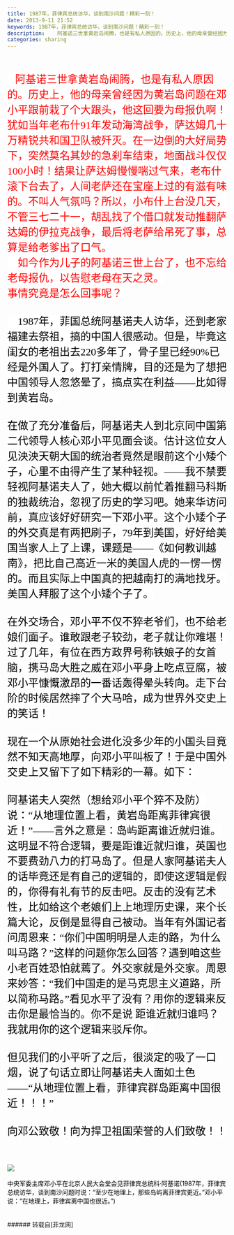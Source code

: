 ```yaml
---
title: 1987年，菲律宾总统访华，谈到南沙问题！精彩一刻！
date: 2013-9-11 21:52
keywords: 1987年，菲律宾总统访华，谈到南沙问题！精彩一刻！
description:    阿基诺三世拿黄岩岛闹腾，也是有私人原因的。历史上，他的母亲曾经因为黄岩岛问题在邓小平跟前栽了个大跟头，他这回要为母报仇啊！犹如当年老布什91年发动海湾战争，萨达姆几十万精锐共和国卫队被歼灭。在一边倒的大好局势下，突然莫名其妙的急刹车结束，地面战斗仅仅100小时！结果让萨达姆慢慢喘过气来，老布什滚下台去了，人间老萨还在宝座上过的有滋有味的。不叫人气氛吗？所以，小布什上台没几天，不管三七二十一，胡乱找了个借口就发动推翻萨达姆的伊拉克战争，最后将老萨给吊死了事，总算是给老爹出了口气。    如今作为儿子的阿基诺三世上台了，也不忘给老母报仇，以告慰老母在天之灵。事情究竟是怎么回事呢？     1987年，菲国总统阿基诺夫人访华，还到老家福建去祭祖，搞的中国人很感动。但是，毕竟这闺女的老祖出去220多年了，骨子里已经90%已经是外国人了。打打亲情牌，目的还是为了想把中国领导人忽悠晕了，搞点实在利益——比如得到黄岩岛。 在做了充分准备后，阿基诺夫人到北京同中国第二代领导人核心邓小平见面会谈。估计这位女人见泱泱天朝大国的统治者竟然是眼前这个小矮个子，心里不由得产生了某种轻视。——我不禁要轻视阿基诺夫人了，她大概以前忙着推翻马科斯的独裁统治，忽视了历史的学习吧。她来华访问前，真应该好好研究一下邓小平。这个小矮个子的外交真是有两把刷子，79年到美国，好好给美国当家人上了上课，课题是——《如何教训越南》，把比自己高近一米的美国人虎的一愣一愣的。而且实际上中国真的把越南打的满地找牙。美国人拜服了这个小矮个子了。 在外交场合，邓小平不仅不猝老爷们，也不给老娘们面子。谁敢跟老子较劲，老子就让你难堪！过了几年，有位在西方政界号称铁娘子的女首脑，携马岛大胜之威在邓小平身上吃点豆腐，被邓小平慷慨激昂的一番话轰得晕头转向。走下台阶的时候居然摔了个大马哈，成为世界外交史上的笑话！ 现在一个从原始社会进化没多少年的小国头目竟然不知天高地厚，向邓小平叫板了！于是中国外交史上又留下了如下精彩的一幕。如下： 阿基诺夫人突然（想给邓小平个猝不及防）说：“从地理位置上看，黄岩岛距离菲律宾很近！”——言外之意是：岛屿距离谁近就归谁。这明显不符合逻辑，要是距谁近就归谁，英国也不要费劲八力的打马岛了。但是人家阿基诺夫人的话毕竟还是有自己的逻辑的，即使这逻辑是假的，你得有礼有节的反击吧。反击的没有艺术性，比如给这个老娘们上上地理历史课，来个长篇大论，反倒是显得自己被动。当年有外国记者问周恩来：“你们中国明明是人走的路，为什么叫马路？”这样的问题你怎么回答？遇到咱这些小老百姓恐怕就蔫了。外交家就是外交家。周恩来妙答：“我们中国走的是马克思主义道路，所以简称马路。”看见水平了没有？用你的逻辑来反击你是最恰当的。你不是说 距谁近就归谁吗？我就用你的这个逻辑来驳斥你。 但见我们的小平听了之后，很淡定的吸了一口烟，说了句话立即让阿基诺夫人面如土色——“从地理位置上看，菲律宾群岛距离中国很近！！！” 向邓公致敬！向为捍卫祖国荣誉的人们致敬！！中央军委主席邓小平在北京人民大会堂会见菲律宾总统科·阿基诺(1987年，菲律宾总统访华，谈到南沙问题时说：“至少在地理上，那些岛屿离菲律宾更近。”邓小平说：“在地理上，菲律宾离中国也很近。”)
categories: sharing
---
```

<td class="t_f" id="postmessage_47840">

<br/>
<br/>
<font size="5"><font style="background-color:white"><font color="#ff00"><font face="simsun">   阿基诺三世拿黄岩岛闹腾，也是有私人原因的。历史上，他的母亲曾经因为黄岩岛问题在邓小平跟前栽了个大跟头，他这回要为母报仇啊！犹如当年老布什91年发动海湾战争，萨达姆几十万精锐共和国卫队被歼灭。在一边倒的大好局势下，突然莫名其妙的急刹车结束，地面战斗仅仅100小时！结果让萨达姆慢慢喘过气来，老布什滚下台去了，人间老萨还在宝座上过的有滋有味的。不叫人气氛吗？所以，小布什上台没几天，不管三七二十一，胡乱找了个借口就发动推翻萨达姆的伊拉克战争，最后将老萨给吊死了事，总算是给老爹出了口气。</font></font><br/>
<font color="#ff00"><font face="simsun">    如今作为儿子的阿基诺三世上台了，也不忘给老母报仇，以告慰老母在天之灵。</font></font><br/>
<font color="#ff00"><font face="simsun">事情究竟是怎么回事呢？</font></font><br/>
<font color="#ff00"><font face="simsun"> </font></font><br/>
<font color="#000000"><font face="simsun">    1987年，菲国总统阿基诺夫人访华，还到老家福建去祭祖，搞的中国人很感动。但是，毕竟这闺女的老祖出去220多年了，骨子里已经90%已经是外国人了。打打亲情牌，目的还是为了想把中国领导人忽悠晕了，搞点实在利益——比如得到黄岩岛。</font><br/>
</font></font><font color="#000000"><font style="background-color:rgb(37, 15, 17)"><font face="simsun"> </font></font><br/>
<font style="background-color:white"><font face="simsun">在做了充分准备后，阿基诺夫人到北京同中国第二代领导人核心邓小平见面会谈。估计这位女人见泱泱天朝大国的统治者竟然是眼前这个小矮个子，心里不由得产生了某种轻视。——我不禁要轻视阿基诺夫人了，她大概以前忙着推翻马科斯的独裁统治，忽视了历史的学习吧。她来华访问前，真应该好好研究一下邓小平。这个小矮个子的外交真是有两把刷子，79年到美国，好好给美国当家人上了上课，课题是——《如何教训越南》，把比自己高近一米的美国人虎的一愣一愣的。而且实际上中国真的把越南打的满地找牙。美国人拜服了这个小矮个子了。</font><br/>
<font face="simsun"> </font><br/>
<font face="simsun">在外交场合，邓小平不仅不猝老爷们，也不给老娘们面子。谁敢跟老子较劲，老子就让你难堪！过了几年，有位在西方政界号称铁娘子的女首脑，携马岛大胜之威在邓小平身上吃点豆腐，被邓小平慷慨激昂的一番话轰得晕头转向。走下台阶的时候居然摔了个大马哈，成为世界外交史上的笑话！</font><br/>
<font face="simsun"> </font><br/>
<font face="simsun">现在一个从原始社会进化没多少年的小国头目竟然不知天高地厚，向邓小平叫板了！于是中国外交史上又留下了如下精彩的一幕。如下：</font><br/>
<font face="simsun"> </font><br/>
<font face="simsun">阿基诺夫人突然（想给邓小平个猝不及防）说：“从地理位置上看，黄岩岛距离菲律宾很近！”——言外之意是：岛屿距离谁近就归谁。这明显不符合逻辑，要是距谁近就归谁，英国也不要费劲八力的打马岛了。但是人家阿基诺夫人的话毕竟还是有自己的逻辑的，即使这逻辑是假的，你得有礼有节的反击吧。反击的没有艺术性，比如给这个老娘们上上地理历史课，来个长篇大论，反倒是显得自己被动。当年有外国记者问周恩来：“你们中国明明是人走的路，为什么叫马路？”这样的问题你怎么回答？遇到咱这些小老百姓恐怕就蔫了。外交家就是外交家。周恩来妙答：“我们中国走的是马克思主义道路，所以简称马路。”看见水平了没有？用你的逻辑来反击你是最恰当的。你不是说 距谁近就归谁吗？我就用你的这个逻辑来驳斥你。</font><br/>
<font face="simsun"> </font><br/>
<font face="simsun">但见我们的小平听了之后，很淡定的吸了一口烟，说了句话立即让阿基诺夫人面如土色——“从地理位置上看，菲律宾群岛距离中国很近！！！”</font><br/>
<font face="simsun"> </font><br/>
<font face="simsun">向邓公致敬！向为捍卫祖国荣誉的人们致敬！！</font></font></font></font><font size="5"><font color="#000000"><font face="simsun"><br/>
</font></font></font><br/>
<font size="5"><font color="#000000"><font face="simsun"><br/>
</font></font></font><br/>

<img aid="19344" data-cf-modified-03ea6acb6e0e5ed908dfedc7-="" file="data/attachment/forum/201309/11/215933hgnm1zkb1qjrgjoj.jpg.thumb.jpg" id="aimg_19344" inpost="1" onclick="" onmouseover="" src="http://www.flw.ph/data/attachment/forum/201309/11/215933hgnm1zkb1qjrgjoj.jpg" style="cursor:pointer" zoomfile="data/attachment/forum/201309/11/215933hgnm1zkb1qjrgjoj.jpg"/>


<br/>
<br/>
<font color="#000"><font face="宋体,">中央军委主席邓小平在北京人民大会堂会见菲律宾总统科·阿基诺(1987年，菲律宾总统访华，谈到南沙问题时说：“至少在地理上，那些岛屿离菲律宾更近。”邓小平说：“在地理上，菲律宾离中国也很近。”)</font></font><br/>
<br/>
<br/>
</td>
###### 转载自[菲龙网]